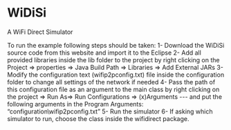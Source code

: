# WiDiSi
A WiFi Direct Simulator

To run the example following steps should be taken:
1-	Download the WiDiSi source code from this website and import it to the Eclipse
2-	Add all provided libraries inside the lib folder to the project by right clicking on the Project => properties => Java Build Path => Libraries => Add External JARs
3-	Modify the configuration text (wifip2pconfig.txt) file inside the configuration folder to change all settings of the network if needed
4-	Pass the path of this configuration file as an argument to the main class by right clicking on the project => Run As=> Run Configurations => (x)Arguments --- and put the following arguments in the Program Arguments: “configuration\\wifip2pconfig.txt” 
5-	Run the simulator
6-	If asking which simulator to run, choose the class inside the wifidirect package.
